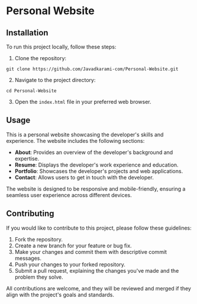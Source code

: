# Personal Website

## Installation

To run this project locally, follow these steps:

1. Clone the repository:
```
git clone https://github.com/Javadkarami-com/Personal-Website.git
```
2. Navigate to the project directory:
```
cd Personal-Website
```
3. Open the `index.html` file in your preferred web browser.

## Usage

This is a personal website showcasing the developer's skills and experience. The website includes the following sections:

- **About**: Provides an overview of the developer's background and expertise.
- **Resume**: Displays the developer's work experience and education.
- **Portfolio**: Showcases the developer's projects and web applications.
- **Contact**: Allows users to get in touch with the developer.

The website is designed to be responsive and mobile-friendly, ensuring a seamless user experience across different devices.

## Contributing

If you would like to contribute to this project, please follow these guidelines:

1. Fork the repository.
2. Create a new branch for your feature or bug fix.
3. Make your changes and commit them with descriptive commit messages.
4. Push your changes to your forked repository.
5. Submit a pull request, explaining the changes you've made and the problem they solve.

All contributions are welcome, and they will be reviewed and merged if they align with the project's goals and standards.
